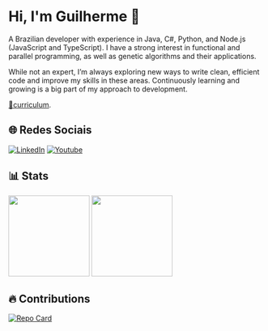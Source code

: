 # Hi, I'm Guilherme 👋

A Brazilian developer with experience in Java, C#, Python, and Node.js (JavaScript and TypeScript). I have a strong interest in functional and parallel programming, as well as genetic algorithms and their applications.

While not an expert, I’m always exploring new ways to write clean, efficient code and improve my skills in these areas. Continuously learning and growing is a big part of my approach to development.

[📝curriculum](https://drive.google.com/file/d/1SX9RvwHz60xF6lLFlK9idH475MmjP-4l/view?usp=sharing).

## 🌐 Redes Sociais
[![LinkedIn](https://img.shields.io/badge/LinkedIn-000?style=for-the-badge&logo=linkedin&logoColor=0E76A8)](https://www.linkedin.com/in/guilherme-rocha-24bb24174)
[![Youtube](https://img.shields.io/badge/Youtube-000?style=for-the-badge&logo=youtube&logoColor=C3002F)](https://www.youtube.com/@ByteFlowX/)


## 📊 Stats
<div>
  <img height="160em" src="https://github-readme-stats.vercel.app/api?username=guiPython&theme=dark&count_private=true"/>
  <img height="160em" src="https://github-readme-stats-git-masterrstaa-rickstaa.vercel.app/api/top-langs/?username=guiPython&theme=dark&hide_progress=true"/>
</div>


## 🔥 Contributions
[![Repo Card](https://github-readme-stats.vercel.app/api/pin/?username=UFABC-Next-Realtime-Snapshot&repo=EnrollmentEventTransmitter&theme=dark)](https://github.com/UFABC-Next-Realtime-Snapshot/EnrollmentEventTransmitter)
